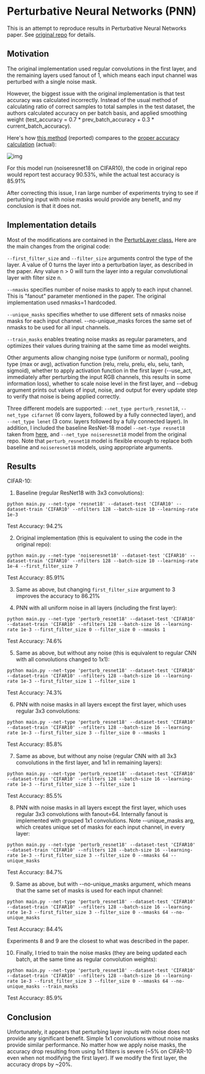 # Perturbative Neural Networks (PNN)
This is an attempt to reproduce results in Perturbative Neural Networks paper.
See [original repo](https://github.com/juefeix/pnn.pytorch) for details.

## Motivation
The original implementation used regular convolutions in the first layer, and the remaining layers used fanout of 1, which means each input channel was perturbed with a single noise mask. 

However, the biggest issue with the original implementation is that test accuracy was calculated incorrectly. Instead of the usual method of calculating ratio of correct samples to total samples in the test dataset, the authors calculated accuracy on per batch basis, and applied smoothing weight (test_accuracy = 0.7 * prev_batch_accuracy + 0.3 * current_batch_accuracy). 

Here's how [this method](https://github.com/juefeix/pnn.pytorch/blob/master/plugins/monitor.py#L31) (reported) compares to the [proper accuracy calculation](https://github.com/michaelklachko/pnn.pytorch/blob/master/main.py#L226-L230) (actual):

![img](https://s15.postimg.cc/vta2ku9nv/image.png)

For this model run (noiseresnet18 on CIFAR10), the code in original repo would report test accuracy 90.53%, while the actual test accuracy is 85.91%

After correcting this issue, I ran large number of experiments trying to see if perturbing input with noise masks would provide any benefit, and my conclusion is that it does not. 

## Implementation details
Most of the modifications are contained in the [PerturbLayer class.](https://github.com/michaelklachko/pnn.pytorch/blob/master/models.py#L15) Here are the main changes from the original code:

`--first_filter_size` and `--filter_size` arguments control the type of the layer. A value of 0 turns the layer into a perturbation layer, as described in the paper. Any value n > 0 will turn the layer into a regular convolutional layer with filter size n.

`--nmasks` specifies number of noise masks to apply to each input channel. This is "fanout" parameter mentioned in the paper. The original implementation used nmasks=1 hardcoded.

`--unique_masks` specifies whether to use different sets of nmasks noise masks for each input channel. --no-unique_masks forces the same set of nmasks to be used for all input channels.

`--train_masks` enables treating noise masks as regular parameters, and optimizes their values during training at the same time as model weights.

Other arguments allow changing noise type (uniform or normal), pooling type (max or avg), activation function (relu, rrelu, prelu, elu, selu, tanh, sigmoid), whether to apply activation function in the first layer (--use_act, immediately after perturbing the input RGB channels, this results in some information loss), whether to scale noise level in the first layer, and --debug argument prints out values of input, noise, and output for every update step to verify that noise is being applied correctly.

Three different models are supported: `--net_type perturb_resnet18`, `--net_type cifarnet` (6 conv layers, followed by a fully connected layer), and `--net_type lenet` (3 conv. layers followed by a fully connected layer). In addition, I included the baseline ResNet-18 model `--net-type resnet18` taken from [here](https://github.com/kuangliu/pytorch-cifar/blob/master/models/resnet.py), and `--net_type noiseresnet18` model from the original repo. Note that `perturb_resnet18` model is flexible enough to replace both baseline and `noiseresnet18` models, using appropriate arguments.

## Results
CIFAR-10:

1. Baseline (regular ResNet18 with 3x3 convolutions): 
```
python main.py --net-type 'resnet18' --dataset-test 'CIFAR10' --dataset-train 'CIFAR10' --nfilters 128 --batch-size 10 --learning-rate 1e-3
```
Test Accuracy: 94.2% 

2. Original implementation (this is equivalent to using the code in the original repo):
```
python main.py --net-type 'noiseresnet18' --dataset-test 'CIFAR10' --dataset-train 'CIFAR10' --nfilters 128 --batch-size 10 --learning-rate 1e-4 --first_filter_size 7
```
Test Accuracy: 85.91%

3. Same as above, but changing `first_filter_size` argument to 3 improves the accuracy to 86.21%

4. PNN with all uniform noise in all layers (including the first layer):
```
python main.py --net-type 'perturb_resnet18' --dataset-test 'CIFAR10' --dataset-train 'CIFAR10' --nfilters 128 --batch-size 16 --learning-rate 1e-3 --first_filter_size 0 --filter_size 0 --nmasks 1 
```
Test Accuracy: 74.6%

5. Same as above, but without any noise (this is equivalent to regular CNN with all convolutions changed to 1x1):
```
python main.py --net-type 'perturb_resnet18' --dataset-test 'CIFAR10' --dataset-train 'CIFAR10' --nfilters 128 --batch-size 16 --learning-rate 1e-3 --first_filter_size 1 --filter_size 1 
```
Test Accuracy: 74.3%

6. PNN with noise masks in all layers except the first layer, which uses regular 3x3 convolutions:
```
python main.py --net-type 'perturb_resnet18' --dataset-test 'CIFAR10' --dataset-train 'CIFAR10' --nfilters 128 --batch-size 16 --learning-rate 1e-3 --first_filter_size 3 --filter_size 0 --nmasks 1 
```
Test Accuracy: 85.8%

7. Same as above, but without any noise (regular CNN with all 3x3 convolutions in the first layer, and 1x1 in remaining layers):
```
python main.py --net-type 'perturb_resnet18' --dataset-test 'CIFAR10' --dataset-train 'CIFAR10' --nfilters 128 --batch-size 16 --learning-rate 1e-3 --first_filter_size 3 --filter_size 1 
```
Test Accuracy: 85.5%

8. PNN with noise masks in all layers except the first layer, which uses regular 3x3 convolutions with fanout=64. Internally fanout is implemented with grouped 1x1 convolutions. Note --unique_masks arg, which creates unique set of masks for each input channel, in every layer:
```
python main.py --net-type 'perturb_resnet18' --dataset-test 'CIFAR10' --dataset-train 'CIFAR10' --nfilters 128 --batch-size 16 --learning-rate 1e-3 --first_filter_size 3 --filter_size 0 --nmasks 64 --unique_masks
```
Test Accuracy: 84.7%

9. Same as above, but with --no-unique_masks argument, which means that the same set of masks is used for each input channel:
```
python main.py --net-type 'perturb_resnet18' --dataset-test 'CIFAR10' --dataset-train 'CIFAR10' --nfilters 128 --batch-size 16 --learning-rate 1e-3 --first_filter_size 3 --filter_size 0 --nmasks 64 --no-unique_masks
```
Test Accuracy: 84.4%

Experiments 8 and 9 are the closest to what was described in the paper.

10. Finally, I tried to train the noise masks (they are being updated each batch, at the same time as regular convolution weights):

`python main.py --net-type 'perturb_resnet18' --dataset-test 'CIFAR10' --dataset-train 'CIFAR10' --nfilters 128 --batch-size 16 --learning-rate 1e-3 --first_filter_size 3 --filter_size 0 --nmasks 64 --no-unique_masks --train_masks`

Test Accuracy: 85.9%

## Conclusion
Unfortunately, it appears that perturbing layer inputs with noise does not provide any significant benefit. Simple 1x1 convolutions without noise masks provide similar performance. No matter how we apply noise masks, the accuracy drop resulting from using 1x1 filters is severe (~5% on CIFAR-10 even when not modifying the first layer). If we modify the first layer, the accuracy drops by ~20%. 

